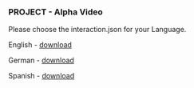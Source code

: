 ### PROJECT - Alpha Video

Please choose the interaction.json for your Language. 

English - [download](https://download.andrewstech.me/files/english-interaction.json)

German - [download](https://download.andrewstech.me/files/german-interaction.json)

Spanish - [download](https://download.andrewstech.me/files/spanish-interaction.json)

